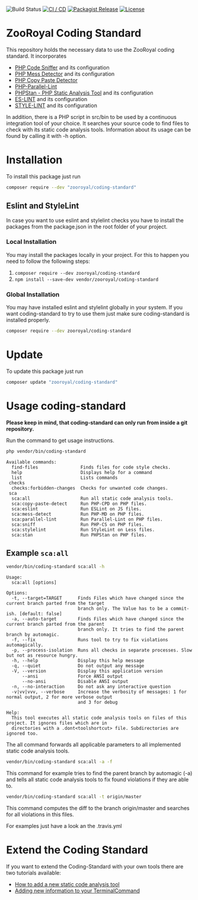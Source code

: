 ![Build Status](https://github.com/ZooRoyal/coding-standard/workflows/Continuous%20Integration/badge.svg?branch=master)
[![CI / CD](https://github.com/ZooRoyal/coding-standard/actions/workflows/docker-build.yml/badge.svg?branch=docker&event=workflow_run)](https://github.com/ZooRoyal/coding-standard/actions/workflows/docker-build.yml)
[![Packagist Release](https://img.shields.io/packagist/v/ZooRoyal/coding-standard.svg?longCache=true)](https://packagist.org/packages/zooroyal/coding-standard)
[![License](https://img.shields.io/packagist/l/ZooRoyal/coding-standard.svg?longCache=true)](/blob/master/LICENSE)


# ZooRoyal Coding Standard

This repository holds the necessary data to use the ZooRoyal coding standard. 
It incorporates
* [PHP Code Sniffer](https://github.com/squizlabs/PHP_CodeSniffer) 
  and its configuration
* [PHP Mess Detector](https://github.com/phpmd/phpmd) and its configuration
* [PHP Copy Paste Detector](https://github.com/sebastianbergmann/phpcpd)
* [PHP-Parallel-Lint](https://github.com/JakubOnderka/PHP-Parallel-Lint)
* [PHPStan - PHP Static Analysis Tool](https://github.com/phpstan/phpstan) 
  and its configuration
* [ES-LINT](https://github.com/eslint/eslint) and its configuration
* [STYLE-LINT](https://github.com/stylelint/stylelint) and its configuration

In addition, there is a PHP script in src/bin to be used by a 
continuous integration tool of your choice. It searches your source code to 
find files to check with its static code analysis tools. Information about 
its usage can be found by calling it with -h option.

# Installation

To install this package just run

```bash
composer require --dev "zooroyal/coding-standard"
```

## Eslint and StyleLint

In case you want to use eslint and stylelint checks you have to install the packages from the package.json in the root folder of your project.

### Local Installation

You may install the packages locally in your project. For this to happen you need to follow the following  steps:

1. `composer require --dev zooroyal/coding-standard`
2. `npm install --save-dev vendor/zooroyal/coding-standard`

### Global Installation

You may have installed eslint and stylelint globally in your system. If you want coding-standard to try to use them
 just make sure coding-standard is installed properly.

```bash
composer require --dev zooroyal/coding-standard
```

# Update

To update this package just run

```bash
composer update "zooroyal/coding-standard"
```

# Usage coding-standard

**Please keep in mind, that coding-standard can only run from inside a git
repository.**

Run the command to get usage instructions.
```bash
php vendor/bin/coding-standard
```
```
Available commands:
  find-files                Finds files for code style checks.
  help                      Displays help for a command
  list                      Lists commands
 checks
  checks:forbidden-changes  Checks for unwanted code changes.
 sca
  sca:all                   Run all static code analysis tools.
  sca:copy-paste-detect     Run PHP-CPD on PHP files.
  sca:eslint                Run ESLint on JS files.
  sca:mess-detect           Run PHP-MD on PHP files.
  sca:parallel-lint         Run Parallel-Lint on PHP files.
  sca:sniff                 Run PHP-CS on PHP files.
  sca:stylelint             Run StyleLint on Less files.
  sca:stan                  Run PHPStan on PHP files.
```

## Example `sca:all`

```bash
vendor/bin/coding-standard sca:all -h
```
```
Usage:
  sca:all [options]

Options:
  -t, --target=TARGET      Finds Files which have changed since the current branch parted from the target
                           branch only. The Value has to be a commit-ish. [default: false]
  -a, --auto-target        Finds Files which have changed since the current branch parted from the parent
                           branch only. It tries to find the parent branch by automagic.
  -f, --fix                Runs tool to try to fix violations automagically.
  -p, --process-isolation  Runs all checks in separate processes. Slow but not as resource hungry.
  -h, --help               Display this help message
  -q, --quiet              Do not output any message
  -V, --version            Display this application version
      --ansi               Force ANSI output
      --no-ansi            Disable ANSI output
  -n, --no-interaction     Do not ask any interactive question
  -v|vv|vvv, --verbose     Increase the verbosity of messages: 1 for normal output, 2 for more verbose output
                           and 3 for debug

Help:
  This tool executes all static code analysis tools on files of this project. It ignores files which are in
  directories with a .dont<toolshortcut> file. Subdirectories are ignored too.
```

The all command forwards all applicable parameters to all implemented static code analysis tools.

```bash
vendor/bin/coding-standard sca:all -a -f
```

This command for example tries to find the parent branch by automagic (-a) and tells all static code analysis
tools to fix found violations if they are able to.

```bash
vendor/bin/coding-standard sca:all -t origin/master
```

This command computes the diff to the branch origin/master and searches for all violations in this files.

For examples just have a look an the .travis.yml

# Extend the Coding Standard

If you want to extend the Coding-Standard with your own tools there are two 
tutorials available:

* [How to add a new static code analysis tool](doc/howto/HowToAddANewTool.md)
* [Adding new information to your TerminalCommand](doc/howto/HowToAddInformationSources.md)